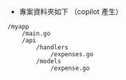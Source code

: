 * 專案資料夾如下 （copilot 產生）
```
/myapp
    /main.go
    /api
        /handlers
            /expenses.go
        /models
            /expense.go
```
